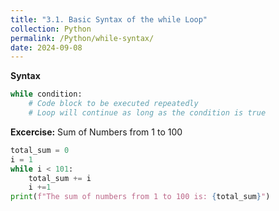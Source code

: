 ```yaml
---
title: "3.1. Basic Syntax of the while Loop"
collection: Python
permalink: /Python/while-syntax/
date: 2024-09-08
---
```

**Syntax**
```python
while condition:
    # Code block to be executed repeatedly
    # Loop will continue as long as the condition is true
```
**Excercise:** Sum of Numbers from 1 to 100
```python
total_sum = 0
i = 1
while i < 101:
    total_sum += i
    i +=1
print(f"The sum of numbers from 1 to 100 is: {total_sum}")
```
